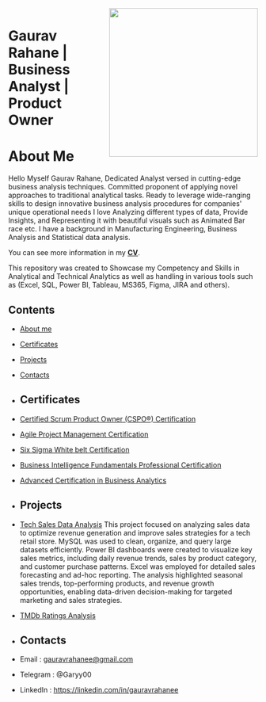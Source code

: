 <img src="https://files.catbox.moe/on47lc.png" align="Right" width="300" height="300"/>

# Gaurav Rahane | Business Analyst | Product Owner

# About Me
Hello Myself Gaurav Rahane, Dedicated Analyst versed in cutting-edge business analysis techniques. Committed proponent of applying novel approaches to traditional analytical tasks. Ready to leverage wide-ranging skills to design innovative business analysis procedures for companies' unique operational needs
I love Analyzing different types of data, Provide Insights, and Representing it with beautiful visuals such as Animated Bar race etc.
I have a background in Manufacturing Engineering, Business Analysis and Statistical data analysis.

You can see more information in my [**CV**](https://github.com/GauravRahane/MyPortfolio/blob/main/Curicculum%20Vitae.pdf).

This repository was created to Showcase my Competency and Skills in Analytical and Technical Analytics as well as handling in various tools such as (Excel, SQL, Power BI, Tableau, MS365, Figma, JIRA and others).

## Contents
* [About me](#about-me)
* [Certificates](#certificates)
* [Projects](#projects)
* [Contacts](#contacts)

* ## Certificates
* [Certified Scrum Product Owner (CSPO®) Certification](https://github.com/GauravRahane/MyPortfolio/blob/main/Certificates/Certified%20Scrum%20Product%20Owner%20Certification.pdf)
* [Agile Project Management Certification](https://github.com/GauravRahane/MyPortfolio/blob/main/Certificates/Agile%20Project%20Management.pdf)
* [Six Sigma White belt Certification](https://github.com/GauravRahane/MyPortfolio/blob/main/Certificates/Six%20sigma%20white%20belt.pdf)
* [Business Intelligence Fundamentals Professional Certification](https://github.com/GauravRahane/MyPortfolio/blob/main/Certificates/BIFPC.pdf)
* [Advanced Certification in Business Analytics](https://github.com/GauravRahane/MyPortfolio/blob/main/Certificates/BA%20Certificate.pdf)

* ## Projects

* [Tech Sales Data Analysis](https://github.com/GauravRahane/MyPortfolio/blob/main/Projects/Tech%20Store%20Sales%20Analysis.ipynb)
  This project focused on analyzing sales data to optimize revenue generation and improve sales strategies for a tech retail store. MySQL was used to clean, 
  organize, and query large datasets efficiently. Power BI dashboards were created to visualize key sales metrics, including daily revenue trends, sales by product 
  category, and customer purchase patterns. Excel was employed for detailed sales forecasting and ad-hoc reporting. The analysis highlighted seasonal sales trends, 
  top-performing products, and revenue growth opportunities, enabling data-driven decision-making for targeted marketing and sales strategies.
* [TMDb Ratings Analysis](https://github.com/GauravRahane/MyPortfolio/blob/main/Projects/TMDb%20Project.pdf)
  

* ## Contacts
* Email : gauravrahanee@gmail.com
* Telegram : @Garyy00
* LinkedIn : https://linkedin.com/in/gauravrahanee

 
